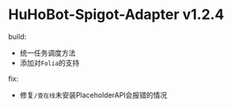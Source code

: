 # HuHoBot-Spigot-Adapter v1.2.4

build:

- 统一任务调度方法
- 添加对`Folia`的支持

fix:

- 修复`/查在线`未安装PlaceholderAPI会报错的情况

